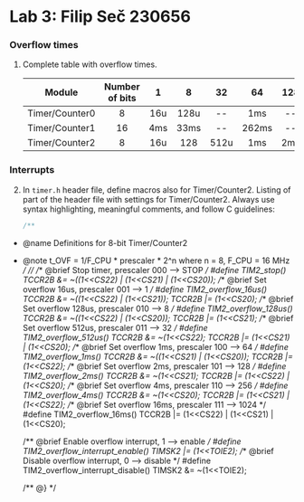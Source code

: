 # Lab 3: Filip Seč 230656

### Overflow times

1. Complete table with overflow times.

   | **Module** | **Number of bits** | **1** | **8** | **32** | **64** | **128** | **256** | **1024** |
   | :-: | :-: | :-: | :-: | :-: | :-: | :-: | :-: | :-: |
   | Timer/Counter0 | 8  |   16u  | 128u  | --   | 1ms  | --  | 4ms | 16ms |
   | Timer/Counter1 | 16 |   4ms  |  33ms | --   | 262ms| --  | 1s  | 4s   |
   | Timer/Counter2 | 8  |   16u  |  128  | 512u | 1ms  | 2ms | 4ms | 16ms |

### Interrupts

2. In `timer.h` header file, define macros also for Timer/Counter2. Listing of part of the header file with settings for Timer/Counter2. Always use syntax highlighting, meaningful comments, and follow C guidelines:

   ```c
   /**
 * @name  Definitions for 8-bit Timer/Counter2
 * @note  t_OVF = 1/F_CPU * prescaler * 2^n where n = 8, F_CPU = 16 MHz
 */
// /** @brief Stop timer, prescaler 000 --> STOP */
   #define TIM2_stop()            TCCR2B &= ~((1<<CS22) | (1<<CS21) | (1<<CS20));
   /** @brief Set overflow 16us, prescaler 001 --> 1 */
   #define TIM2_overflow_16us()   TCCR2B &= ~((1<<CS22) | (1<<CS21)); TCCR2B |= (1<<CS20);
   /** @brief Set overflow 128us, prescaler 010 --> 8 */
   #define TIM2_overflow_128us()  TCCR2B &= ~((1<<CS22) | (1<<CS20)); TCCR2B |= (1<<CS21);
   /** @brief Set overflow 512us, prescaler 011 --> 32 */
   #define TIM2_overflow_512us()  TCCR2B &= ~(1<<CS22); TCCR2B |= (1<<CS21) | (1<<CS20);
   /** @brief Set overflow 1ms, prescaler 100 --> 64 */
   #define TIM2_overflow_1ms()    TCCR2B &= ~((1<<CS21) | (1<<CS20)); TCCR2B |= (1<<CS22);
   /** @brief Set overflow 2ms, prescaler 101 --> 128 */
   #define TIM2_overflow_2ms()    TCCR2B &= ~(1<<CS21); TCCR2B |= (1<<CS22) | (1<<CS20);
   /** @brief Set overflow 4ms, prescaler 110 --> 256 */
   #define TIM2_overflow_4ms()    TCCR2B &= ~(1<<CS20); TCCR2B |= (1<<CS21) | (1<<CS22);
   /** @brief Set overflow 16ms, prescaler 111 --> 1024 */
   #define TIM2_overflow_16ms()   TCCR2B |= (1<<CS22) | (1<<CS21) | (1<<CS20);

   /** @brief Enable overflow interrupt, 1 --> enable */
   #define TIM2_overflow_interrupt_enable()  TIMSK2 |= (1<<TOIE2);
   /** @brief Disable overflow interrupt, 0 --> disable */
   #define TIM2_overflow_interrupt_disable() TIMSK2 &= ~(1<<TOIE2);


   /** @} */
